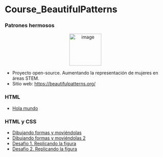 # Course_BeautifulPatterns

### Patrones hermosos
<p align="center">
<img width="100" alt="image" src="https://user-images.githubusercontent.com/89166148/170891688-e915c1f3-afb9-4700-bb6d-1aa366994a13.png">
</p>

- Proyecto open-source. Aumentando la representación de mujeres en áreas STEM.
- Sitio web: https://beautifulpatterns.org/


### HTML     
- [Hola mundo](https://github.com/HannyCarballo/Course_BeautifulPatterns/blob/master/HTML/holaMundo.html)

### HTML y CSS
- [Dibujando formas y moviéndolas](https://github.com/HannyCarballo/Course_BeautifulPatterns/blob/master/HTML/formas.html)
- [Dibujando formas y moviéndolas 2](https://github.com/HannyCarballo/Course_BeautifulPatterns/blob/master/HTML/formas2.html)
- [Desafio 1. Replicando la figura](https://github.com/HannyCarballo/Course_BeautifulPatterns/tree/master/HTML/desafio1)
- [Desafio 2. Replicando la figura](https://github.com/HannyCarballo/Course_BeautifulPatterns/tree/master/HTML/desafio2)
